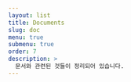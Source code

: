 ```yaml
---
layout: list
title: Documents
slug: doc
menu: true
submenu: true
order: 7
description: >
  문서와 관련된 것들이 정리되어 있습니다.
---
```

